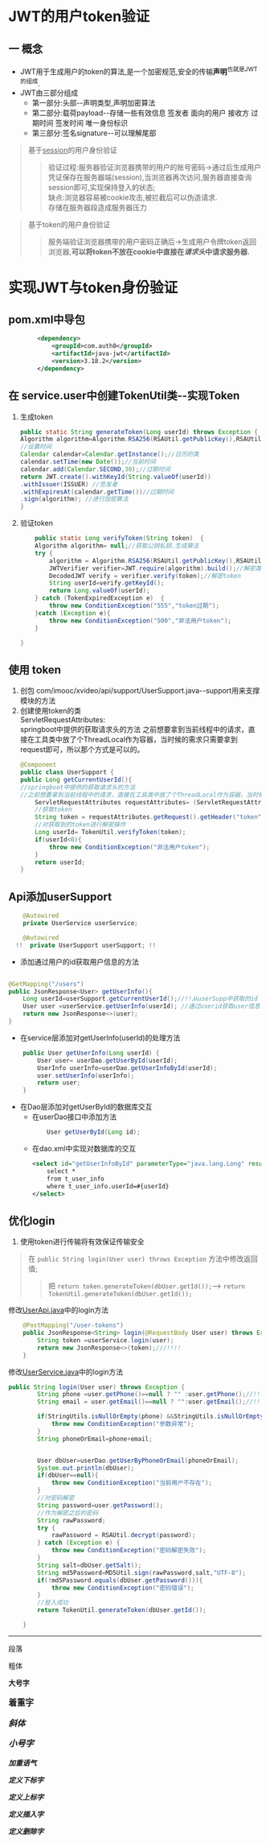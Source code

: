 # JWT的用户token验证
## 一 概念
* JWT用于生成用户的token的算法,是一个加密规范,安全的传输<b>声明</b><sup>也就是JWT的组成</sup>.
* JWT由三部分组成
  * 第一部分:头部--声明类型,声明加密算法
  * 第二部分:载荷payload--存储一些有效信息 签发者 面向的用户 接收方 过期时间 签发时间 唯一身份标识
  * 第三部分:签名signature--可以理解尾部
>基于<u>session</u>的用户身份验证
> >验证过程:服务器验证浏览器携带的用户的账号密码->通过后生成用户凭证保存在服务器端(session),当浏览器再次访问,服务器直接查询session即可,实现保持登入的状态;  
> > 缺点:浏览器容易被cookie攻击,被拦截后可以伪造请求.   
> 存储在服务器段造成服务器压力
  
>基于token的用户身份验证
> >服务端验证浏览器携带的用户密码正确后->生成用户令牌token返回浏览器,<b>可以将token不放在cookie中直接在<i>请求头</i>中请求服务器.</b>

# 实现JWT与token身份验证
## pom.xml中导包
```xml
        <dependency>
            <groupId>com.auth0</groupId>
            <artifactId>java-jwt</artifactId>
            <version>3.18.2</version>
        </dependency>
```
## 在 service.user中创建TokenUtil类--实现Token

1. 生成token
    ```java
    public static String generateToken(Long userId) throws Exception {
    Algorithm algorithm=Algorithm.RSA256(RSAUtil.getPublicKey(),RSAUtil.getPrivateKey());//获取公钥私钥.生成算法
    //设置时间
    Calendar calendar=Calendar.getInstance();//日历的类
    calendar.setTime(new Date());//当前时间
    calendar.add(Calendar.SECOND,30);//过期时间
    return JWT.create().withKeyId(String.valueOf(userId))
    .withIssuer(ISSUER) //签发者
    .withExpiresAt(calendar.getTime())//过期时间
    .sign(algorithm); //进行加密算法
    }
    ```
2. 验证token
    
    ```java
        public static Long verifyToken(String token)  {
        Algorithm algorithm= null;//获取公钥私钥.生成算法
        try {
            algorithm = Algorithm.RSA256(RSAUtil.getPublicKey(),RSAUtil.getPrivateKey());
            JWTVerifier verifier=JWT.require(algorithm).build();//解密类
            DecodedJWT verify = verifier.verify(token);//解密token
            String userId=verify.getKeyId();
            return Long.valueOf(userId);
        } catch (TokenExpiredException e)  {
            throw new ConditionException("555","token过期");
        }catch (Exception e){
            throw new ConditionException("500","非法用户token");
        }

    }
    ```
## 使用 token
1. 创包 com/imooc/xvideo/api/support/UserSupport.java--support用来支撑模块的方法
2. 创建使用token的类  
   ServletRequestAttributes:  
   springboot中提供的获取请求头的方法
   之前想要拿到当前线程中的请求，直接在工具类中放了个ThreadLocal作为容器，当时候的需求只需要拿到request即可，所以那个方式是可以的。
    ```java
   @Component
   public class UserSupport {
   public Long getCurrentUserId(){
    //springboot中提供的获取请求头的方法
   //之前想要拿到当前线程中的请求，直接在工具类中放了个ThreadLocal作为容器，当时候的需求只需要拿到request即可，所以那个方式是可以的。
        ServletRequestAttributes requestAttributes= (ServletRequestAttributes) RequestContextHolder.getRequestAttributes();//springboot中提供的的获取方法
        //获取token
        String token = requestAttributes.getRequest().getHeader("token");
        //对获取到的token进行解密操作
        Long userId= TokenUtil.verifyToken(token);
        if(userId<0){
            throw new ConditionException("非法用户token");
        }
        return userId;
   }
   ```

## Api添加userSupport

```java
    @Autowired
    private UserService userService;

    @Autowired
  !!  private UserSupport userSupport; !!
```

* 添加通过用户的id获取用户信息的方法
```java

@GetMapping("/users")
public JsonResponse<User> getUserInfo(){
    Long userId=userSupport.getCurrentUserId();//!!从userSupp中获取的id
    User user =userService.getUserInfo(userId); //通过userid获取user信息
    return new JsonResponse<>(user);
}

```
* 在service层添加对getUserInfo(userId)的处理方法
```java
    public User getUserInfo(Long userId) {
        User user= userDao.getUserById(userId);
        UserInfo userInfo=userDao.getUserInfoById(userId);
        user.setUserInfo(userInfo);
        return user;
    }
```
* 在Dao层添加对getUserById的数据库交互
  * 在userDao接口中添加方法
    ```java
        User getUserById(Long id);
    ```
  * 在dao.xml中实现对数据库的交互
    ```xml
    <select id="getUserInfoById" parameterType="java.lang.Long" resultType="com.xie.xvideo.domain.UserInfo">
        select *
        from t_user_info
        where t_user_info.userId=#{userId}
    </select>
    ```




## 优化login
1. 使用token进行传输将有效保证传输安全
> 在 `public String login(User user) throws Exception` 方法中修改返回值;
>> 把 `return token.generateToken(dbUser.getId());`--> `return TokenUtil.generateToken(dbUser.getId());`

修改[UserApi.java](..%2Fimooc-xvideo-api%2Fsrc%2Fmain%2Fjava%2Fcom%2Fimooc%2Fxvideo%2Fapi%2FUserApi.java)中的login方法
```java
    @PostMapping("/user-tokens")
    public JsonResponse<String> login(@RequestBody User user) throws Exception {
        String token =userService.login(user);
        return new JsonResponse<>(token);///!!!!
    }
```
修改[UserService.java](..%2Fimooc-xvideo-service%2Fsrc%2Fmain%2Fjava%2Fcom%2Fimooc%2Fxvideo%2Fservice%2FUserService.java)中的login方法
```java
public String login(User user) throws Exception {
        String phone =user.getPhone()==null ? "" :user.getPhone();//!!!
        String email = user.getEmail()==null ? "":user.getEmail();//!!!

        if(StringUtils.isNullOrEmpty(phone) &&StringUtils.isNullOrEmpty(email)){
            throw new ConditionException("参数异常");
        }
        String phoneOrEmail=phone+email;


        User dbUser=userDao.getUserByPhoneOrEmail(phoneOrEmail);
        System.out.println(dbUser);
        if(dbUser==null){
            throw new ConditionException("当前用户不存在");
        }
        //对密码解密
        String password=user.getPassword();
        //作为解密之后的密码
        String rawPassword;
        try {
            rawPassword = RSAUtil.decrypt(password);
        } catch (Exception e) {
            throw new ConditionException("密码解密失败");
        }
        String salt=dbUser.getSalt();
        String md5Password=MD5Util.sign(rawPassword,salt,"UTF-8");
        if(!md5Password.equals(dbUser.getPassword())){
            throw new ConditionException("密码错误");
        }
        //登入成功
        return TokenUtil.generateToken(dbUser.getId());

    }
```











--------

段落<p></p>

粗体<b>

大号字<big>

着重字<em>

斜体<i>

小号字<small>

加重语气<strong>

定义下标字<sub>

定义上标字<sup>

定义插入字<ins>

定义删除字<del>